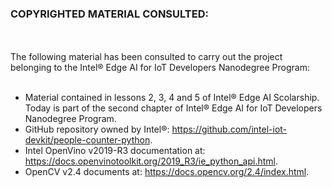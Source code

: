 ### COPYRIGHTED MATERIAL CONSULTED:
<br/><br/>
The following material has been consulted to carry out the project belonging to the Intel® Edge AI for IoT Developers Nanodegree Program:
<br/><br/>
* Material contained in lessons 2, 3, 4 and 5 of Intel® Edge AI Scolarship. Today is part of the second chapter of Intel® Edge AI for IoT Developers Nanodegree Program.
* GitHub repository owned by Intel®: https://github.com/intel-iot-devkit/people-counter-python.
* Intel OpenVino v2019-R3 documentation at: https://docs.openvinotoolkit.org/2019_R3/ie_python_api.html.
* OpenCV v2.4 documents at: https://docs.opencv.org/2.4/index.html.
<br/><br/>
